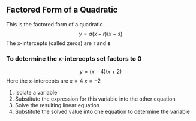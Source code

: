 
## Factored Form of a Quadratic
This is the factored form of a quadratic $$
y =a(x-r)(x-s)
$$ The x-intercepts (called zeros) are **r** and **s**

### To determine the x-intercepts set factors to 0

$$
y = (x-4)(x+2)
$$
Here the x-intercepts are
$x  = 4$
$x = -2$



1. Isolate a variable
2. Substitute the expression for this variable into the other equation
3. Solve the resulting linear equation
4. Substitute the solved value into one equation to determine the variable